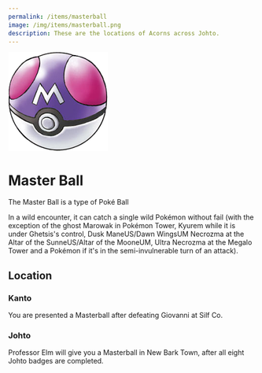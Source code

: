 ```yaml
---
permalink: /items/masterball
image: /img/items/masterball.png
description: These are the locations of Acorns across Johto.
---
```


![master ball](/img/items/masterball.png)

# Master Ball

The Master Ball is a type of Poké Ball

In a wild encounter, it can catch a single wild Pokémon without fail (with the
exception of the ghost Marowak in Pokémon Tower, Kyurem while it is under
Ghetsis's control, Dusk ManeUS/Dawn WingsUM Necrozma at the Altar of the
SunneUS/Altar of the MooneUM, Ultra Necrozma at the Megalo Tower and a Pokémon
if it's in the semi-invulnerable turn of an attack).

## Location

### Kanto

You are presented a Masterball after defeating Giovanni at Silf Co.

### Johto

Professor Elm will give you a Masterball in New Bark Town, after all eight Johto
badges are completed.
